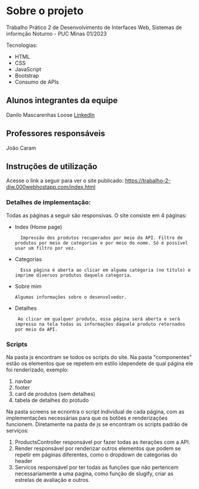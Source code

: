 # Sobre o projeto
Trabalho Prático 2 de Desenvolvimento de Interfaces Web, 
Sistemas de informção Noturno - PUC Minas 01/2023

Tecnologias: 
* HTML
* CSS
* JavaScript
* Bootstrap
* Consumo de APIs


## Alunos integrantes da equipe
Danilo Mascarenhas Loose
[LinkedIn](https://www.linkedin.com/in/danilo-loose/)

## Professores responsáveis
João Caram

## Instruções de utilização
Acesse o link a seguir para ver o site publicado: 
https://trabalho-2-diw.000webhostapp.com/index.html

### Detalhes de implementação: 
Todas as páginas a seguir são responsivas.
O site consiste em 4 páginas: 
- Index (Home page)

        Impressão dos produtos recuperados por meio da API. Filtro de produtos por meio de categorias e por meio do nome. Só é possível usar um filtro por vez.

- Categorias 
  
        Essa página é aberta ao clicar em alguma catégoria (no título) e imprime diversos produtos daquela categoria. 
- Sobre mim 
  
      Algumas informações sobre o desenvolvedor.

- Detalhes
  
       Ao clicar em qualquer produto, essa página será aberta e será impresso na tela todas as informações daquele produto retornados por meio da API. 


### Scripts
Na pasta js encontram se todos os scripts do site. 
Na pasta "componentes" estão os elementos que se repetem em estilo idependete de qual página ele foi renderizado, exemplo: 
1. navbar 
2. footer
3. card de produtos (sem detalhes)
4. tabela de detalhes do protudo

Na pasta screens se ecnontra o script individual de cada página, com as implementações necessárias para que os botões e renderizações funcionem. Diretamente na pasta de js se encontram os scripts padrão de serviços: 
1. ProductsController responsável por fazer todas as iterações com a API. 
2. Render responsável por renderizar outros elementos que podem se repetir em páginas diferentes, como o dropdown de categorias do header
3. Servicos responsável por ter todas as funções que não pertencem necessariamente a uma pagina, como função de slugify, criar as estrelas de avaliação e outros.  
